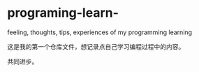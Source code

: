 # programing-learn-
feeling, thoughts, tips, experiences of my programming learning

这是我的第一个仓库文件，想记录点自己学习编程过程中的内容。

共同进步。
